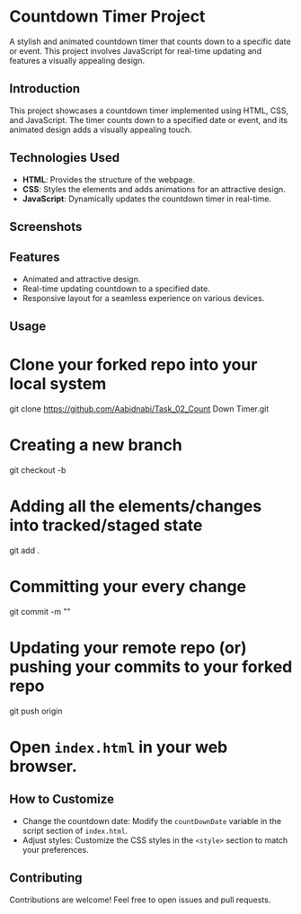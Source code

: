 # Countdown Timer Project

A stylish and animated countdown timer that counts down to a specific date or event. This project involves JavaScript for real-time updating and features a visually appealing design.

## Introduction

This project showcases a countdown timer implemented using HTML, CSS, and JavaScript. The timer counts down to a specified date or event, and its animated design adds a visually appealing touch.

## Technologies Used

- **HTML**: Provides the structure of the webpage.
- **CSS**: Styles the elements and adds animations for an attractive design.
- **JavaScript**: Dynamically updates the countdown timer in real-time.

## Screenshots



## Features

- Animated and attractive design.
- Real-time updating countdown to a specified date.
- Responsive layout for a seamless experience on various devices.

## Usage
# Clone your forked repo into your local system
git clone https://github.com/Aabidnabi/Task_02_Count Down Timer.git

# Creating a new branch
git checkout -b <branch-name>

# Adding all the elements/changes into tracked/staged state
git add .

# Committing your every change
git commit -m "<message>"

# Updating your remote repo (or) pushing your commits to your forked repo
git push origin <branch-name>

# Open `index.html` in your web browser.

## How to Customize

- Change the countdown date: Modify the `countDownDate` variable in the script section of `index.html`.
- Adjust styles: Customize the CSS styles in the `<style>` section to match your preferences.

## Contributing

Contributions are welcome! Feel free to open issues and pull requests.
